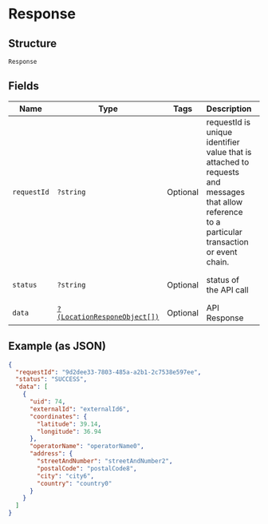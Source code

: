 
# Response

## Structure

`Response`

## Fields

| Name | Type | Tags | Description | Getter | Setter |
|  --- | --- | --- | --- | --- | --- |
| `requestId` | `?string` | Optional | requestId is unique identifier value that is attached to requests and messages that allow reference to a particular transaction or event chain. | getRequestId(): ?string | setRequestId(?string requestId): void |
| `status` | `?string` | Optional | status of the API call | getStatus(): ?string | setStatus(?string status): void |
| `data` | [`?(LocationResponeObject[])`](../../doc/models/location-respone-object.md) | Optional | API Response | getData(): ?array | setData(?array data): void |

## Example (as JSON)

```json
{
  "requestId": "9d2dee33-7803-485a-a2b1-2c7538e597ee",
  "status": "SUCCESS",
  "data": [
    {
      "uid": 74,
      "externalId": "externalId6",
      "coordinates": {
        "latitude": 39.14,
        "longitude": 36.94
      },
      "operatorName": "operatorName0",
      "address": {
        "streetAndNumber": "streetAndNumber2",
        "postalCode": "postalCode8",
        "city": "city6",
        "country": "country0"
      }
    }
  ]
}
```

